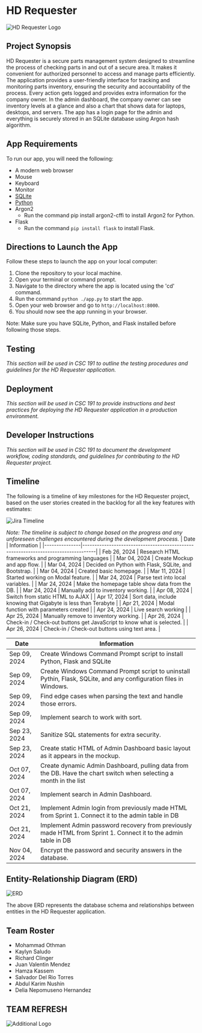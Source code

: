 # HD Requester

![HD Requester Logo](https://github.com/mnothman/HD-Requester/blob/main/images/HD-Requester-Logo.png)

## Project Synopsis

HD Requester is a secure parts management system designed to streamline the process of checking parts in and out of a secure area. It makes it convenient for authorized personnel to access and manage parts efficiently. The application provides a user-friendly interface for tracking and monitoring parts inventory, ensuring the security and accountability of the process. Every action gets logged and provides extra information for the company owner. In the admin dashboard, the company owner can see inventory levels at a glance and also a chart that shows data for laptops, desktops, and servers. The app has a login page for the admin and everything is securely stored in an SQLite database using Argon hash algorithm.

## App Requirements

To run our app, you will need the following:
- A modern web browser
- Mouse
- Keyboard
- Monitor
- [SQLite](https://www.sqlite.org/download.html)
- [Python](https://www.python.org/downloads)
- Argon2
    - Run the command pip install argon2-cffi to install Argon2 for Python.
- Flask
    - Run the command `pip install flask` to install Flask.

## Directions to Launch the App

Follow these steps to launch the app on your local computer:

1. Clone the repository to your local machine.
1. Open your terminal or command prompt.
1. Navigate to the directory where the app is located using the 'cd' command.
1. Run the command `python ./app.py` to start the app.
1. Open your web browser and go to `http://localhost:8000`.
1. You should now see the app running in your browser.

Note: Make sure you have SQLite, Python, and Flask installed before following those steps.

## Testing

*This section will be used in CSC 191 to outline the testing procedures and guidelines for the HD Requester application.*

## Deployment

*This section will be used in CSC 191 to provide instructions and best practices for deploying the HD Requester application in a production environment.*

## Developer Instructions

*This section will be used in CSC 191 to document the development workflow, coding standards, and guidelines for contributing to the HD Requester project.*

## Timeline

The following is a timeline of key milestones for the HD Requester project, based on the user stories created in the backlog for all the key features with estimates:

![Jira Timeline](https://github.com/mnothman/HD-Requester/blob/main/images/jira-timeline.png)

*Note: The timeline is subject to change based on the progress and any unforeseen challenges encountered during the development process.*
| Date          | Information                                                                   |
|---------------|-----------------------------------------------------------------------------------|
| Feb 26, 2024  | Research HTML frameworks and programming languages                                 |
| Mar 04, 2024  | Create Mockup and app flow.                                                        |
| Mar 04, 2024  | Decided on Python with Flask, SQLite, and Bootstrap.                                 |
| Mar 04, 2024  | Created basic homepage.                                                             |
| Mar 11, 2024  | Started working on Modal feature.                                                   |
| Mar 24, 2024  | Parse text into local variables.                                                    |
| Mar 24, 2024  | Make the homepage table show data from the DB.                                       |
| Mar 24, 2024  | Manually add to inventory working.                                                  |
| Apr 08, 2024  | Switch from static HTML to AJAX                                                      |
| Apr 17, 2024  | Sort data, include knowing that Gigabyte is less than Terabyte                       |
| Apr 21, 2024  | Modal function with parameters created                                               |
| Apr 24, 2024  | Live search working                                                                  |
| Apr 25, 2024  | Manually remove to inventory working.                                                |
| Apr 26, 2024  | Check-in / Check-out buttons get JavaScript to know what is selected.               |
| Apr 26, 2024  | Check-in / Check-out buttons using text area.                                        |

| Date          | Information                                                                   |
|---------------|-----------------------------------------------------------------------------------|
| Sep 09, 2024  | Create Windows Command Prompt script to install Python, Flask and SQLite           |
| Sep 09, 2024  | Create Windows Command Prompt script to uninstall Pythin, Flask, SQLite, and any configuration files in Windows. |
| Sep 09, 2024  | Find edge cases when parsing the text and handle those errors.                     |
| Sep 09, 2024  | Implement search to work with sort.                                                 |
| Sep 23, 2024  | Sanitize SQL statements for extra security.                                         |
| Sep 23, 2024  | Create static HTML of Admin Dashboard basic layout as it appears in the mockup.     |
| Oct 07, 2024  | Create dynamic Admin Dashboard, pulling data from the DB. Have the chart switch when selecting a month in the list |
| Oct 07, 2024  | Implement search in Admin Dashboard.                                                |
| Oct 21, 2024  | Implement Admin login from previously made HTML from Sprint 1. Connect it to the admin table in DB |
| Oct 21, 2024  | Implement Admin password recovery from previously made HTML from Sprint 1. Connect it to the admin table in DB |
| Nov 04, 2024  | Encrypt the password and security answers in the database.                          |


## Entity-Relationship Diagram (ERD)

![ERD](https://github.com/mnothman/HD-Requester/blob/main/images/ER-DiagramHD_Requester.png)

The above ERD represents the database schema and relationships between entities in the HD Requester application.

## Team Roster

- Mohammad Othman
- Kaylyn Saludo
- Richard Clinger
- Juan Valentin Mendez
- Hamza Kassem
- Salvador Del Rio Torres
- Abdul Karim Nushin
- Delia Nepomuseno Hernandez

## TEAM REFRESH

![Additional Logo](https://github.com/mnothman/HD-Requester/blob/main/images/refresh-icon.png)



